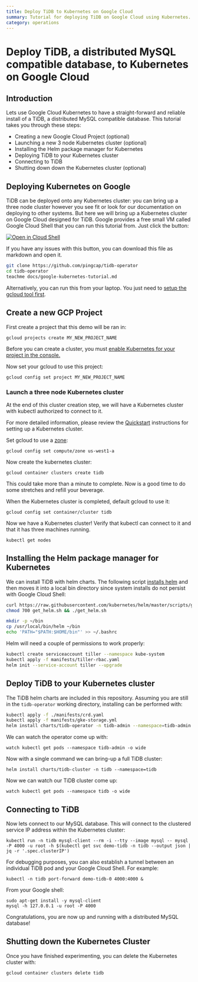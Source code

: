 ```yaml
---
title: Deploy TiDB to Kubernetes on Google Cloud
summary: Tutorial for deploying TiDB on Google Cloud using Kubernetes.
category: operations
---
```


# Deploy TiDB, a distributed MySQL compatible database, to Kubernetes on Google Cloud

## Introduction

<project-billing-setup></project-billing-setup>

Lets use Google Cloud Kubernetes to have a straight-forward and reliable install of a TiDB, a distributed MySQL compatible database.  This tutorial takes you through these steps:

- Creating a new Google Cloud Project (optional)
- Launching a new 3 node Kubernetes cluster (optional)
- Installing the Helm package manager for Kubernetes
- Deploying TiDB to your Kubernetes cluster
- Connecting to TiDB
- Shutting down down the Kubernetes cluster (optional)

## Deploying Kubernetes on Google

TiDB can be deployed onto any Kubernetes cluster: you can bring up a three node cluster however you see fit or look for our documentation on deploying to other systems.
But here we will bring up a Kubernetes cluster on Google Cloud designed for TiDB.
Google provides a free small VM called Google Cloud Shell that you can run this tutorial from.
Just click the button:

[![Open in Cloud Shell](https://gstatic.com/cloudssh/images/open-btn.png)](https://console.cloud.google.com/cloudshell/open?git_repo=https://github.com/pingcap/tidb-operator)
<!--
[![Open in Cloud Shell](https://gstatic.com/cloudssh/images/open-btn.png)](https://console.cloud.google.com/cloudshell/open?git_repo=https://github.com/pingcap/tidb-operator&tutorial=docs/google-kubernetes-tutorial.md)
-->

If you have any issues with this button, you can download this file as markdown and open it.

```sh
git clone https://github.com/pingcap/tidb-operator
cd tidb-operator
teachme docs/google-kubernetes-tutorial.md
```

Alternatively, you can run this from your laptop. You just need to [setup the gcloud tool first](https://cloud.google.com/sdk/docs/quickstarts).


## Create a new GCP Project

<project-billing-setup>
</walkthrough-directive-name>

First create a project that this demo will be ran in:

	gcloud projects create MY_NEW_PROJECT_NAME

Before you can create a cluster, you must [enable Kubernetes for your project in the console.](https://console.cloud.google.com/projectselector/kubernetes?_ga=2.78459869.-833158988.1529036412)

Now set your gcloud to use this project:

	gcloud config set project MY_NEW_PROJECT_NAME


### Launch a three node Kubernetes cluster

At the end of this cluster creation step, we will have a Kubernetes cluster with kubectl authorized to connect to it.

For more detailed information, please review the [Quickstart](https://cloud.google.com/kubernetes-engine/docs/quickstart) instructions for setting up a Kubernetes cluster.

Set gcloud to use a [zone](https://cloud.google.com/compute/docs/regions-zones/):

	gcloud config set compute/zone us-west1-a

Now create the kubernetes cluster:

	gcloud container clusters create tidb

This could take more than a minute to complete. Now is a good time to do some stretches and refill your beverage.

When the Kubernetes cluster is completed, default gcloud to use it:

	gcloud config set container/cluster tidb

Now we have a Kubernetes cluster! Verify that kubectl can connect to it and that it has three machines running.

	kubectl get nodes


## Installing the Helm package manager for Kubernetes

We can install TiDB with helm charts. The following script [installs helm](https://github.com/helm/helm#install) and then moves it into a local bin directory since system installs do not persist with Google Cloud Shell:

```sh
curl https://raw.githubusercontent.com/kubernetes/helm/master/scripts/get > get_helm.sh
chmod 700 get_helm.sh && ./get_helm.sh

mkdir -p ~/bin
cp /usr/local/bin/helm ~/bin
echo 'PATH="$PATH:$HOME/bin"' >> ~/.bashrc
```

Helm will need a couple of permissions to work properly:

``` sh
kubectl create serviceaccount tiller --namespace kube-system
kubectl apply -f manifests/tiller-rbac.yaml
helm init --service-account tiller --upgrade
```


## Deploy TiDB to your Kubernetes cluster

The TiDB helm charts are included in this repository.  Assuming you are still in the `tidb-operator` working directory, installing can be performed with:

```sh
kubectl apply -f ./manifests/crd.yaml
kubectl apply -f manifests/gke-storage.yml
helm install charts/tidb-operator -n tidb-admin --namespace=tidb-admin
```

We can watch the operator come up with:

	watch kubectl get pods --namespace tidb-admin -o wide

Now with a single command we can bring-up a full TiDB cluster:

	helm install charts/tidb-cluster -n tidb --namespace=tidb

Now we can watch our TiDB cluster come up:

	watch kubectl get pods --namespace tidb -o wide

## Connecting to TiDB

Now lets connect to our MySQL database. This will connect to the clustered service IP address within the Kubernetes cluster:

	kubectl run -n tidb mysql-client --rm -i --tty --image mysql -- mysql -P 4000 -u root -h $(kubectl get svc demo-tidb -n tidb --output json | jq -r '.spec.clusterIP')

For debugging purposes, you can also establish a tunnel between an individual TiDB pod and your Google Cloud Shell.  For example:

	kubectl -n tidb port-forward demo-tidb-0 4000:4000 &

From your Google shell:

	sudo apt-get install -y mysql-client
	mysql -h 127.0.0.1 -u root -P 4000

Congratulations, you are now up and running with a distributed MySQL database!

## Shutting down the Kubernetes Cluster

Once you have finished experimenting, you can delete the Kubernetes cluster with:

	gcloud container clusters delete tidb
